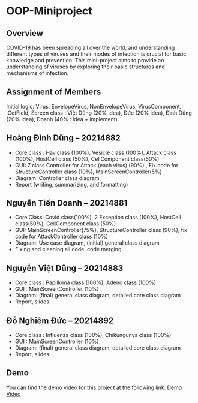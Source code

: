 # OOP-Miniproject

## Overview
COVID-19 has been spreading all over the world, and understanding different types of viruses and their modes of infection is crucial for basic knowledge and prevention. This mini-project aims to provide an understanding of viruses by exploring their basic structures and mechanisms of infection.

## Assignment of Members

Initial logic: Virus, EnvelopeVirus, NonEnvelopeVirus, VirusComponent, ,GetField, Screen class : Việt Dũng (20% idea), Đức (20% idea), Đình Dũng (20% idea), Doanh (40% : idea + implement).

## Hoàng Đình Dũng – 20214882
-	Core class : Hav class (100%), Vesicle class (100%), Attack class (100%), HostCell class (50%), CellComponent class(50%)
-	GUI: 7 class Controller for Attack (each virus) (90%) , Fix code for StructureController class (10%), MainScreenController(5%)
-	Diagram: Controller class diagram
-	Report (writing, summarizing, and formatting)
## Nguyễn Tiến Doanh – 20214881
-	Core Class: Covid class(100%), 2 Exception class (100%), HostCell class(50%), CellComponent class (50%)
-	GUI: MainScreenController(75%), StructureController class (90%), fix code for AttackController class (10%)
-	Diagram: Use case diagram, (initial) general class diagram
-	Fixing and cleaning all code, code merging.
## Nguyễn Việt Dũng – 20214883
-	Core class : Papilloma class (100%), Adeno class (100%)
-	GUI : MainScreenController (10%)
-	Diagram: (final) general class diagram, detailed core class diagram
-	Report, slides
## Đỗ Nghiêm Đức – 20214892
-	Core class : Influenza class (100%), Chikungunya class (100%)
-	GUI : MainScreenController (10%)
-	Diagram: (final) general class diagram, detailed core class diagram
- Report, slides



## Demo
You can find the demo video for this project at the following link: [Demo Video](https://www.youtube.com/watch?v=M_Aqb-m6ibU)
